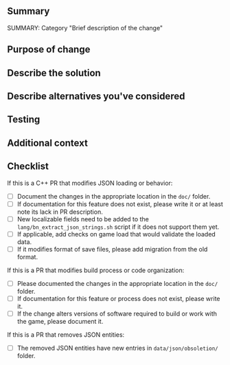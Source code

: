 <!--
HOW TO USE: Under each "## Heading" below, enter information relevant to your pull request.
Leave the headings unless they don't apply to your PR.

NOTE: Please grant permission for repository maintainers to edit your PR.  It is EXTREMELY common for PRs to be held up due to trivial changes being requested and the author being unavailable to make them.  In web UI, you can do it by clicking the "Allow edits and access to secrets by maintainers" checkbox next to "Create Pull Request" button at the bottom of the editor, or by clicking the same checkbox in the sidebar after PR has been created.

CODE STYLE: The game uses automatic code formatting tools to keep code style consistent.  If your PR does not adhere to the style, the autofix.ci app will format the code for you and push the changes as a new commit.  You can also format the code yourself before committing it, it's faster that way and avoids the hurdle of keeping your branch up to date.  See relevant guides for more information: https://docs.cataclysmbn.org/en/contribute/contributing/#code-style

WARNING: If autofix.ci app did the formatting for you, YOU MUST DO EITHER OF THE FOLLOWING:
- Run `git pull` to merge the automated commit into your local PR branch.
- Format your code locally, and force push to your PR branch. 
If you don't do this, your following work will be based on the old commit, and may cause MERGE CONFLICT.
If you use GitHub's web editor to edit files, you shouldn't need to do this as the web editor works directly on the remote branch.

Please use a descriptive name for the PR title, so it's clear at a glance what the PR is about.
-->

## Summary
SUMMARY: Category "Brief description of the change"

<!--
This section should consist of exactly one line, formatted like the example above.

'Category' must be one of the following:

- Features
- Content
- Interface
- Mods
- Balance
- Bugfixes
- Performance
- Infrastructure
- Build
- I18N

For more on the meaning of each category, see:
https://docs.cataclysmbn.org/en/contribute/changelog_guidelines/

If the PR is a port or adaptation of DDA content, please indicate it to be so.
-->

## Purpose of change

<!-- 
With a few sentences, describe your reasons for making this change.  If it relates to an existing issue, you can link it with a # followed by the Github issue number, like #1234.

If your pull request *fully* resolves an issue, include the word "Fix" or "Fixes" before the issue number, like: "Fixes #1234".  This will make GitHub automatically close the issue once the PR is merged.  For multiple issues, repeat 'Fixes' multiple times: "Fixes #1234, Fixes #5678".

If there is no related issue, explain here what issue, feature, or other concern you are addressing.  If this is a bugfix, include steps to reproduce the original bug, so your fix can be verified.
-->

## Describe the solution

<!--
How does the feature work, or how does this fix a bug?  The easier you make your solution to understand, the faster it can get merged.

If this is a port or adaptation of DDA content, provide the link to the original PR (or PRs, if there were multiple) and explain what additional changes, if any, you made to the behavior.

Remember to attribute the original author(s): if you've just copied over the changes, add "Co-Authored-By: Author Name <author_email@example.com>" to the commit message (not the PR description!).  If you've cherry-picked the commits, which is the recommended way of porting, git should preserve the authorship information for you.
-->

## Describe alternatives you've considered

<!-- Explain any alternative solutions, different approaches, or possibilities you've considered using to solve the same problem. -->

## Testing

<!-- Describe what steps you took to test that this PR resolved the bug or added the feature, and what tests you performed to make sure it didn't cause any regressions.  Also include testing suggestions for reviewers and maintainers. -->

## Additional context

<!-- Add any other context (such as mock-ups, proof of concepts or screenshots) about the feature or bugfix here. -->

## Checklist

<!-- Please follow these steps and tick the checkboxes once you're done.  If your PR does not fall under these categories, you can ignore these lists.  If you have any questions or advice on how to improve these, feel free to contact us on our Discord server.  -->

If this is a C++ PR that modifies JSON loading or behavior:
- [ ] Document the changes in the appropriate location in the `doc/` folder.
- [ ] If documentation for this feature does not exist, please write it or at least note its lack in PR description.
- [ ] New localizable fields need to be added to the `lang/bn_extract_json_strings.sh` script if it does not support them yet.
- [ ] If applicable, add checks on game load that would validate the loaded data.
- [ ] If it modifies format of save files, please add migration from the old format.

If this is a PR that modifies build process or code organization:
- [ ] Please documented the changes in the appropriate location in the `doc/` folder.
- [ ] If documentation for this feature or process does not exist, please write it.
- [ ] If the change alters versions of software required to build or work with the game, please document it.

If this is a PR that removes JSON entities:
- [ ] The removed JSON entities have new entries in `data/json/obsoletion/` folder.
